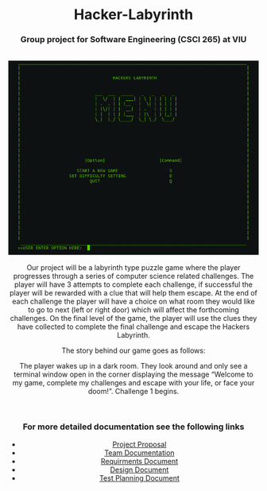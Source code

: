 
<div align="center">
  <h1>Hacker-Labyrinth</h1>
  <h3>Group project for Software Engineering (CSCI 265) at VIU</h3>

<br />

  <img src="documentation/mainMenu.png" alt="main menu">
  
<br />

<p>
   Our project will be a labyrinth type puzzle game where the player progresses through a series of computer science related challenges. The player will      have 3 attempts to complete each challenge, if successful the player will be rewarded with a clue that will help them escape. At the end of each    challenge the player will have a choice on what room they would like to go to next (left or right door) which will affect the forthcoming challenges. On   the final level of the game, the player will use the clues they have collected to complete the final challenge and escape the Hackers Labyrinth.
</p>

<p>The story behind our game goes as follows:</p>
<p>
  The player wakes up in a dark room. They look around and only see a terminal window open in the corner displaying the message “Welcome to my game,         complete my challenges and escape with your life, or face your doom!”. Challenge 1 begins.
</p>

<br />

  <h3>For more detailed documentation see the following links</h3>
  <ul>
    <li><a href="https://github.com/Enprogames/Hacker-Labyrinth/tree/main/documentation/Proposal.pdf" target="_blank">Project Proposal</a></li>
    <li><a href="https://github.com/Enprogames/Hacker-Labyrinth/tree/main/documentation/Team.pdf" target="_blank">Team Documentation </a></li>
    <li><a href="https://github.com/Enprogames/Hacker-Labyrinth/tree/main/documentation/RequirmentsDocument.pdf" target="_blank">Requirments Document</a></li>
    <li><a href="https://github.com/Enprogames/Hacker-Labyrinth/tree/main/documentation/DesignDocument.pdf" target="_blank">Design Document</a></li>
    <li><a href="https://github.com/Enprogames/Hacker-Labyrinth/tree/main/documentation/TestPlanning.pdf" target="_blank">Test Planning Document</a></li>
  </ul>
</div>
